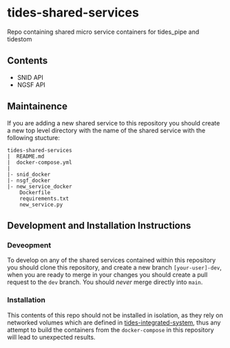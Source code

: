 # tides-shared-services

Repo containing shared micro service containers for tides_pipe and tidestom

## Contents

- SNID API
- NGSF API

## Maintainence
If you are adding a new shared service to this repository you should create a new top level directory with the name of the shared service with the following stucture:
```
tides-shared-services
|  README.md
|  docker-compose.yml
|
|- snid_docker
|- nsgf_docker
|- new_service_docker
    Dockerfile
    requirements.txt
    new_service.py
```

## Development and Installation Instructions
### Deveopment
To develop on any of the shared services contained within this repository you should clone this repository, and create a new branch ```[your-user]-dev```, when you are ready to merge in your changes you should create a pull request to the ```dev``` branch. You should _never_ merge directly into ```main```.

### Installation
This contents of this repo should not be installed in isolation, as they rely on networked volumes which are defined in [tides-integrated-system](https://github.com/TiDES-4MOST/tides-integrated-system/tree/main), thus any attempt to build the containers from the ```docker-compose``` in this repository will lead to unexpected results.
